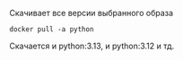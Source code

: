 Скачивает все версии выбранного образа
```
docker pull -a python
```
Скачается и python:3.13, и python:3.12 и тд.